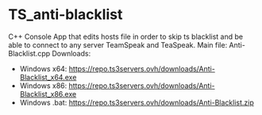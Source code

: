 # TS_anti-blacklist
C++ Console App that edits hosts file in order to skip ts blacklist and be able to connect to any server TeamSpeak and TeaSpeak.
Main file: Anti-Blacklist.cpp
Downloads:
- Windows x64: https://repo.ts3servers.ovh/downloads/Anti-Blacklist_x64.exe
- Windows x86: https://repo.ts3servers.ovh/downloads/Anti-Blacklist_x86.exe
- Windows .bat: https://repo.ts3servers.ovh/downloads/Anti-Blacklist.zip
